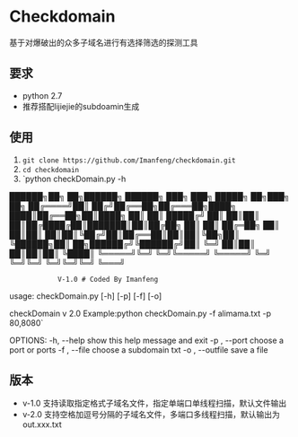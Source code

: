 # Checkdomain

基于对爆破出的众多子域名进行有选择筛选的探测工具



## 要求

- python 2.7
- 推荐搭配lijiejie的subdoamin生成

## 使用

1. `git clone https://github.com/Imanfeng/checkdomain.git`
2. `cd checkdomain`
3. `python checkDomain.py -h                                                                                                           

 ██████╗██╗  ██╗██████╗  ██████╗ ███╗   ███╗ █████╗ ██╗███╗   ██╗
██╔════╝██║ ██╔╝██╔══██╗██╔═══██╗████╗ ████║██╔══██╗██║████╗  ██║
██║     █████╔╝ ██║  ██║██║   ██║██╔████╔██║███████║██║██╔██╗ ██║
██║     ██╔═██╗ ██║  ██║██║   ██║██║╚██╔╝██║██╔══██║██║██║╚██╗██║
╚██████╗██║  ██╗██████╔╝╚██████╔╝██║ ╚═╝ ██║██║  ██║██║██║ ╚████║
 ╚═════╝╚═╝  ╚═╝╚═════╝  ╚═════╝ ╚═╝     ╚═╝╚═╝  ╚═╝╚═╝╚═╝  ╚═══╝


                V-1.0 # Coded By Imanfeng

usage: checkDomain.py [-h] [-p] [-f] [-o]

checkDomain v 2.0 Example:python checkDomain.py -f alimama.txt -p 80,8080`

OPTIONS:
  -h, --help       show this help message and exit
  -p , --port      choose a port or ports
  -f , --file      choose a subdomain txt
  -o , --outfile   save a file
   
## 版本
- v-1.0 支持读取指定格式子域名文件，指定单端口单线程扫描，默认文件输出
- v-2.0 支持空格加逗号分隔的子域名文件，多端口多线程扫描，默认输出为out.xxx.txt
